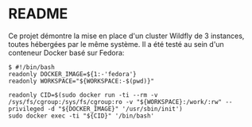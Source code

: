 README
====

Ce projet démontre la mise en place d'un cluster Wildfly de 3 instances, toutes hébergées par le même système. Il a été testé au sein d'un conteneur Docker basé sur Fedora:


    $ #!/bin/bash
    readonly DOCKER_IMAGE=${1:-'fedora'}
    readonly WORKSPACE="${WORKSPACE:-$(pwd)}"
    
    readonly CID=$(sudo docker run -ti --rm -v /sys/fs/cgroup:/sys/fs/cgroup:ro -v "${WORKSPACE}:/work/:rw" --privileged -d "${DOCKER_IMAGE}" '/usr/sbin/init')
    sudo docker exec -ti "${CID}" '/bin/bash'
    
